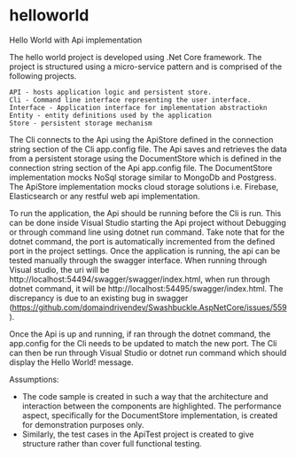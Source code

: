 # helloworld
Hello World with Api implementation

The hello world project is developed using .Net Core framework. 
The project is structured using a micro-service pattern and is comprised of the following projects.

	API - hosts application logic and persistent store. 
	Cli - Command line interface representing the user interface.
	Interface - Application interface for implementation abstractiokn
	Entity - entity definitions used by the application
	Store - persistent storage mechanism

The Cli connects to the Api using the ApiStore defined in the connection string section of the Cli app.config file.
The Api saves and retrieves the data from a persistent storage using the DocumentStore which is defined
in the connection string section of the Api app.config file. The DocumentStore implementation mocks NoSql storage 
similar to MongoDb and Postgress. The ApiStore implementation mocks cloud storage solutions i.e. Firebase, 
Elasticsearch or any restful web api implementation.

To run the application, the Api should be running before the Cli is run. This can be done inside Visual Studio 
starting the Api project without Debugging or through command line using dotnet run command. Take note that for 
the dotnet command, the port is automatically incremented from the defined port in the project settings. Once
the application is running, the api can be tested manually through the swagger interface. When running through
Visual studio, the uri will be http://localhost:54494/swagger/swagger/index.html, when run through dotnet command,
it will be http://localhost:54495/swagger/index.html. The discrepancy is due to an existing bug in swagger 
(https://github.com/domaindrivendev/Swashbuckle.AspNetCore/issues/559).

Once the Api is up and running, if ran through the dotnet command, the app.config for the Cli needs to be updated 
to match the new port. The Cli can then be run through Visual Studio or dotnet run command which should display
the Hello World! message.

Assumptions:
- The code sample is created in such a way that the architecture and interaction between the components are 
highlighted. The performance aspect, specifically for the DocumentStore implementation, is created for 
demonstration purposes only. 
- Similarly, the test cases in the ApiTest project is created to give structure rather than cover full functional
testing.